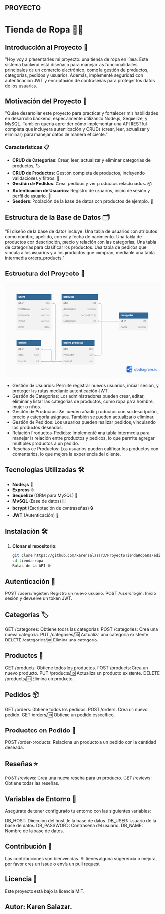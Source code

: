 ## PROYECTO
# Tienda de Ropa 👙💞

## Introducción al Proyecto 🚀
"Hoy voy a presentarles mi proyecto: una tienda de ropa en línea. Este sistema backend está diseñado para manejar las funcionalidades principales de un comercio electrónico, como la gestión de productos, categorías, pedidos y usuarios. Además, implementé seguridad con autenticación JWT y encriptación de contraseñas para proteger los datos de los usuarios.
## Motivación del Proyecto 🎯
"Quise desarrollar este proyecto para practicar y fortalecer mis habilidades en desarrollo backend, especialmente utilizando Node.js, Sequelize, y MySQL. También quería aprender cómo implementar una API RESTful completa que incluyera autenticación y CRUDs (crear, leer, actualizar y eliminar) para manejar datos de manera eficiente."
### Características 📋
- **CRUD de Categorías**: Crear, leer, actualizar y eliminar categorías de productos. 🏷️
- **CRUD de Productos**: Gestión completa de productos, incluyendo validaciones y filtros. 👗
- **Gestión de Pedidos**: Crear pedidos y ver productos relacionados. 📦
- **Autenticación de Usuarios**: Registro de usuarios, inicio de sesión y perfil de usuario. 🔐
- **Seeders**: Población de la base de datos con productos de ejemplo. 🌱

## Estructura de la Base de Datos 🗂️
"El diseño de la base de datos incluye:
Una tabla de usuarios con atributos como nombre, apellido, correo y fecha de nacimiento.
Una tabla de productos con descripción, precio y relación con las categorías.
Una tabla de categorías para clasificar los productos.
Una tabla de pedidos que vincula a los usuarios y a los productos que compran, mediante una tabla intermedia orders_products."
## Estructura del Proyecto 📂
![ProyectoTienaRopa](Copy%20of%20e_commerce.png)

- Gestión de Usuarios: 
Permite registrar nuevos usuarios, iniciar sesión, y proteger las rutas mediante autenticación JWT.
- Gestión de Categorías:
 Los administradores pueden crear, editar, eliminar y listar las categorías de productos, como ropa para hombre, mujer o niños.
 - Gestión de Productos: 
Se pueden añadir productos con su descripción, precio y categoría asignada. También se pueden actualizar o eliminar.
- Gestión de Pedidos: 
Los usuarios pueden realizar pedidos, vinculando los productos deseados.
- Relación Productos-Pedidos: 
Implementé una tabla intermedia para manejar la relación entre productos y pedidos, lo que permite agregar múltiples productos a un pedido.
- Reseñas de Productos: 
Los usuarios pueden calificar los productos con comentarios, lo que mejora la experiencia del cliente.

## Tecnologías Utilizadas 🛠️

- **Node.js** 🚀
- **Express** 🌐
- **Sequelize** (ORM para MySQL) 🔄
- **MySQL** (Base de datos) 🗄️
- **bcrypt** (Encriptación de contraseñas) 🔒
- **JWT** (Autenticación) 🔑
## Instalación 🛠️

1. **Clonar el repositorio**:

   ```bash
   git clone https://github.com/karensalazar3/ProyectoTiendaRopaKs/edit/main/README.md
   cd tienda-ropa
   Rutas de la API 🌐
## Autenticación 🔑
POST /users/register: Registra un nuevo usuario.
POST /users/login: Inicia sesión y devuelve un token JWT.
## Categorías 🏷️
GET /categories: Obtiene todas las categorías.
POST /categories: Crea una nueva categoría.
PUT /categories/:id: Actualiza una categoría existente.
DELETE /categories/:id: Elimina una categoría.

## Productos 👙
GET /products: Obtiene todos los productos.
POST /products: Crea un nuevo producto.
PUT /products/:id: Actualiza un producto existente.
DELETE /products/:id: Elimina un producto.
## Pedidos 📦
GET /orders: Obtiene todos los pedidos.
POST /orders: Crea un nuevo pedido.
GET /orders/:id: Obtiene un pedido específico.
## Productos en Pedido 🛒
POST /order-products: Relaciona un producto a un pedido con la cantidad deseada.

## Reseñas ⭐
POST /reviews: Crea una nueva reseña para un producto.
GET /reviews: Obtiene todas las reseñas.
## Variables de Entorno 🌱
Asegúrate de tener configurado tu entorno con las siguientes variables:

DB_HOST: Dirección del host de la base de datos.
DB_USER: Usuario de la base de datos.
DB_PASSWORD: Contraseña del usuario.
DB_NAME: Nombre de la base de datos.
## Contribución 🤝
Las contribuciones son bienvenidas. Si tienes alguna sugerencia o mejora, por favor crea un issue o envía un pull request.

## Licencia 📜
Este proyecto está bajo la licencia MIT.

## Autor: Karen Salazar.